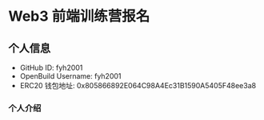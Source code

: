 # Web3 前端训练营报名

## 个人信息

* GitHub ID: fyh2001
* OpenBuild Username: fyh2001
* ERC20 钱包地址: 0x805866892E064C98A4Ec31B1590A5405F48ee3a8

### 个人介绍
